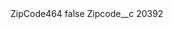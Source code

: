 <?xml version="1.0" encoding="UTF-8"?>
<CustomMetadata xmlns="http://soap.sforce.com/2006/04/metadata" xmlns:xsi="http://www.w3.org/2001/XMLSchema-instance" xmlns:xsd="http://www.w3.org/2001/XMLSchema">
    <label>ZipCode464</label>
    <protected>false</protected>
    <values>
        <field>Zipcode__c</field>
        <value xsi:type="xsd:string">20392</value>
    </values>
</CustomMetadata>
